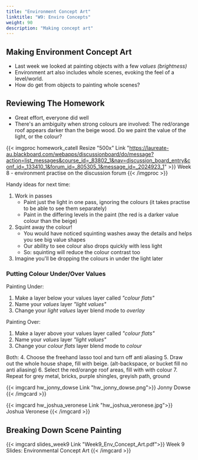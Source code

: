 ```yaml
---
title: "Environment Concept Art"
linktitle: "W9: Enviro Concepts"
weight: 90
description: "Making concept art"
---
```


## Making Environment Concept Art

* Last week we looked at painting objects with a few _values (brightness)_
* Environment art also includes whole scenes, evoking the feel of a level/world.
* How do get from objects to painting whole scenes?

## Reviewing The Homework

* Great effort, everyone did well
* There's an ambiguity when strong colours are involved: The red/orange roof appears darker than the beige wood. Do we paint the value of the light, or the colour?

{{< imgproc homework_catell Resize "500x" Link "https://laureate-au.blackboard.com/webapps/discussionboard/do/message?action=list_messages&course_id=_83802_1&nav=discussion_board_entry&conf_id=_133410_1&forum_id=_805305_1&message_id=_2024923_1" >}}
Week 8 - environment practise on the discussion forum
{{< /imgproc >}}

Handy ideas for next time:
1. Work in passes
    * Paint just the light in one pass, ignoring the colours (it takes practise to be able to see them separately)
    * Paint in the differing levels in the paint (the red is a darker value colour than the beige)
2. Squint away the colour!
    * You would have noticed squinting washes away the details and helps you see big value shapes
    * Our ability to see colour also drops quickly with less light
    * So: squinting will reduce the colour contrast too
3. Imagine you'll be dropping the colours in under the light later

### Putting Colour Under/Over Values

Painting Under:
1. Make a layer below your values layer called _"colour flats"_
2. Name your _values_ layer _"light values"_
3. Change your _light values_ layer blend mode to _overlay_

Painting Over:
1. Make a layer above your values layer called _"colour flats"_
2. Name your _values_ layer _"light values"_
3. Change your _colour flats_ layer blend mode to _colour_

Both:
4. Choose the freehand lasso tool and turn off anti aliasing
5. Draw out the whole house shape, fill with beige. (alt-backspace, or bucket fill no anti aliasing)
6. Select the red/orange roof areas, fill with with colour
7. Repeat for grey metal, bricks, purple shingles, greyish path, ground
   
{{< imgcard hw_jonny_dowse Link "hw_jonny_dowse.png">}}
Jonny Dowse
{{< /imgcard >}}

{{< imgcard hw_joshua_veronese Link "hw_joshua_veronese.jpg">}}
Joshua Veronese
{{< /imgcard >}}

## Breaking Down Scene Painting

{{< imgcard slides_week9 Link "Week9_Env_Concept_Art.pdf">}}
Week 9 Slides: Environmental Concept Art
{{< /imgcard >}}